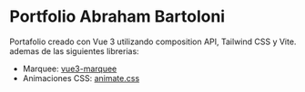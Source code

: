 # Portfolio Abraham Bartoloni

Portafolio creado con Vue 3 utilizando composition API, Tailwind CSS y Vite. ademas de las siguientes librerias:
- Marquee: [vue3-marquee ](https://github.com/alex-oleshkevich/vue3-marquee)
- Animaciones CSS: [animate.css](https://animate.style/)
